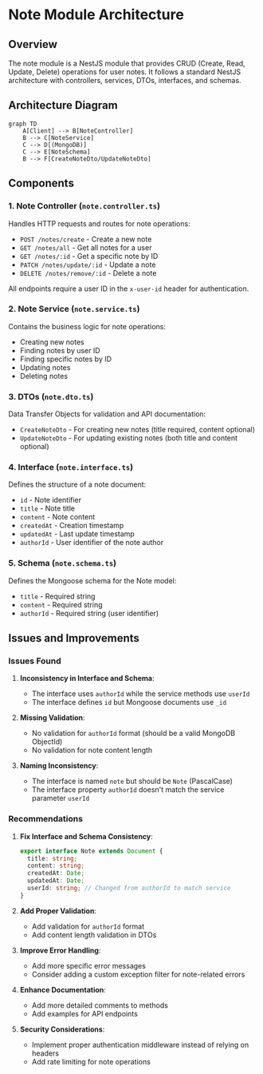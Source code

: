 # Note Module Architecture

## Overview
The note module is a NestJS module that provides CRUD (Create, Read, Update, Delete) operations for user notes. It follows a standard NestJS architecture with controllers, services, DTOs, interfaces, and schemas.

## Architecture Diagram

```mermaid
graph TD
    A[Client] --> B[NoteController]
    B --> C[NoteService]
    C --> D[(MongoDB)]
    C --> E[NoteSchema]
    B --> F[CreateNoteDto/UpdateNoteDto]
```

## Components

### 1. Note Controller (`note.controller.ts`)
Handles HTTP requests and routes for note operations:
- `POST /notes/create` - Create a new note
- `GET /notes/all` - Get all notes for a user
- `GET /notes/:id` - Get a specific note by ID
- `PATCH /notes/update/:id` - Update a note
- `DELETE /notes/remove/:id` - Delete a note

All endpoints require a user ID in the `x-user-id` header for authentication.

### 2. Note Service (`note.service.ts`)
Contains the business logic for note operations:
- Creating new notes
- Finding notes by user ID
- Finding specific notes by ID
- Updating notes
- Deleting notes

### 3. DTOs (`note.dto.ts`)
Data Transfer Objects for validation and API documentation:
- `CreateNoteDto` - For creating new notes (title required, content optional)
- `UpdateNoteDto` - For updating existing notes (both title and content optional)

### 4. Interface (`note.interface.ts`)
Defines the structure of a note document:
- `id` - Note identifier
- `title` - Note title
- `content` - Note content
- `createdAt` - Creation timestamp
- `updatedAt` - Last update timestamp
- `authorId` - User identifier of the note author

### 5. Schema (`note.schema.ts`)
Defines the Mongoose schema for the Note model:
- `title` - Required string
- `content` - Required string
- `authorId` - Required string (user identifier)

## Issues and Improvements

### Issues Found

1. **Inconsistency in Interface and Schema**:
   - The interface uses `authorId` while the service methods use `userId`
   - The interface defines `id` but Mongoose documents use `_id`

2. **Missing Validation**:
   - No validation for `authorId` format (should be a valid MongoDB ObjectId)
   - No validation for note content length

3. **Naming Inconsistency**:
   - The interface is named `note` but should be `Note` (PascalCase)
   - The interface property `authorId` doesn't match the service parameter `userId`

### Recommendations

1. **Fix Interface and Schema Consistency**:
   ```typescript
   export interface Note extends Document {
     title: string;
     content: string;
     createdAt: Date;
     updatedAt: Date;
     userId: string; // Changed from authorId to match service
   }
   ```

2. **Add Proper Validation**:
   - Add validation for `authorId` format
   - Add content length validation in DTOs

3. **Improve Error Handling**:
   - Add more specific error messages
   - Consider adding a custom exception filter for note-related errors

4. **Enhance Documentation**:
   - Add more detailed comments to methods
   - Add examples for API endpoints

5. **Security Considerations**:
   - Implement proper authentication middleware instead of relying on headers
   - Add rate limiting for note operations